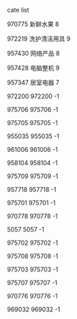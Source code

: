 cate list

970775 新鲜水果 8

972219 洗护清洁用具 9

957430 网络产品 8

957428 电脑整机 9

957347 居室电器 7

972200 972200 -1

975706 975706 -1

975705 975705 -1

955035 955035 -1

961006 961006 -1

958104 958104 -1

975709 975709 -1

957718 957718 -1

975701 975701 -1

970778 970778 -1

5057 5057 -1

975702 975702 -1

975708 975708 -1

975703 975703 -1

975707 975707 -1

970776 970776 -1

969032 969032 -1

